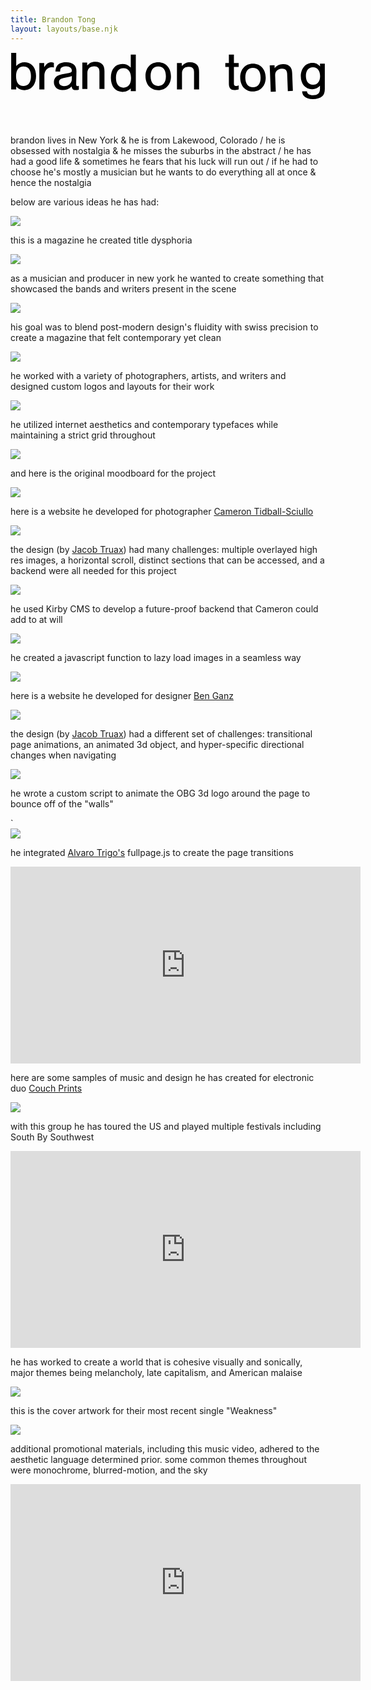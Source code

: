 ```yaml
---
title: Brandon Tong
layout: layouts/base.njk
---
```


<header class="hero">
    <div class="hero-div">
        <svg id="Layer_1" data-name="Layer 1" xmlns="http://www.w3.org/2000/svg" viewBox="0 0 240.47 36.34">
        <path class="cls-1" d="m.51.5h3.85v10c1.92-1.97,3.89-2.85,6.44-2.85,5.23,0,8.7,4.18,8.7,10.54s-3.43,10.75-8.83,10.75c-2.59,0-4.39-.79-6.32-2.8v2.26H.51V.5Zm3.72,17.7c0,4.85,2.01,7.53,5.69,7.53s5.69-2.68,5.69-7.45-2.05-7.41-5.69-7.41-5.69,2.68-5.69,7.32Z"/>
        <path class="cls-1" d="m25.7,8.2v3.18c.79-1.17,1.13-1.63,1.67-2.13.92-.96,2.38-1.59,3.6-1.59.75,0,1.46.17,2.13.5v3.47c-.79-.17-1.21-.21-1.76-.21-3.1,0-5.48,2.76-5.48,6.36v10.63h-3.85V8.2h3.68Z"/>
        <path class="cls-1" d="m34.26,14.73c.22-2.38.7-3.79,1.73-4.9,1.33-1.44,3.77-2.23,6.61-2.17,5.02.1,7.82,2.54,7.73,6.72l-.19,9.5c-.03,1.59.17,1.93,1.05,1.95.33,0,.54-.03,1.01-.19l-.06,2.97c-.92.19-1.72.26-2.52.24-1.84-.04-2.66-.85-2.96-2.78-2.09,2.01-4.33,2.88-7.05,2.83-3.93-.08-6.56-2.56-6.49-6.11.07-3.26,2.11-5.23,6.23-5.99l4.49-.79c2.43-.41,2.94-.78,2.97-2.03.04-1.97-1.65-3.21-4.37-3.27-1.97-.04-3.53.56-4.09,1.63-.3.54-.4,1-.51,2.46l-3.6-.07Zm12.57,3.39c-.72.28-1.39.47-2.4.71l-3.95.84c-2.35.5-3.42,1.44-3.45,3.03-.04,1.84,1.44,3.13,3.7,3.17,3.26.07,5.99-2.27,6.05-5.15l.05-2.59Z"/>
        <path class="cls-1" d="m58.51,7.87v2.3c2.01-2.13,3.64-2.85,6.4-2.85,2.38,0,4.35.79,5.48,2.22.96,1.26,1.34,2.68,1.34,5.02v13.51h-3.85v-13.22c0-2.76-1.26-4.1-3.89-4.1-3.31,0-5.31,1.92-5.31,5.06v12.26h-3.85V7.87h3.68Z"/>
        <path class="cls-1" d="m95.66,29.71h-3.85v-2.18c-1.92,1.92-3.85,2.72-6.4,2.72-5.4,0-8.79-4.18-8.79-10.75s3.43-10.54,8.79-10.54c2.59,0,4.52.84,6.4,2.72V1.8h3.85v27.91Zm-15.15-10.12c0,4.77,2.09,7.45,5.73,7.45s5.77-2.68,5.77-7.32-2.05-7.53-5.77-7.53-5.73,2.68-5.73,7.41Z"/>
        <path class="cls-1" d="m122.51,18.45c0,6.19-3.97,10.5-9.75,10.5s-9.71-4.31-9.71-10.67,3.93-10.63,9.71-10.63,9.75,4.27,9.75,10.79Zm-15.56-.17c0,4.73,2.13,7.45,5.86,7.45s5.82-2.72,5.82-7.32c0-4.85-2.09-7.53-5.86-7.53s-5.82,2.72-5.82,7.41Z"/>
        <path class="cls-1" d="m130.75,8.2v2.3c2.01-2.13,3.64-2.85,6.4-2.85,2.38,0,4.35.79,5.48,2.22.96,1.26,1.34,2.68,1.34,5.02v13.51h-3.85v-13.22c0-2.76-1.26-4.1-3.89-4.1-3.31,0-5.31,1.92-5.31,5.06v12.26h-3.85V8.2h3.68Z"/>
        <path class="cls-1" d="m174.2,11.26h-3.64v12.68c0,1.17.54,1.84,1.51,1.84.54,0,1.09-.13,2.13-.54v3.14c-1.67.38-2.3.46-3.22.46-2.89,0-4.27-1.55-4.27-4.9v-12.68h-2.72v-3.05h2.72V1.8h3.85v6.4h3.64v3.05Z"/>
        <path class="cls-1" d="m194.83,19.45c0,6.19-3.98,10.5-9.75,10.5s-9.71-4.31-9.71-10.67,3.93-10.63,9.71-10.63,9.75,4.27,9.75,10.79Zm-15.56-.17c0,4.73,2.13,7.45,5.86,7.45s5.81-2.72,5.81-7.32c0-4.85-2.09-7.53-5.86-7.53s-5.81,2.72-5.81,7.41Z"/>
        <path class="cls-1" d="m201.57,9.84l.09,2.3c1.92-2.21,3.53-2.98,6.29-3.09,2.38-.09,4.38.62,5.56,2,1.01,1.22,1.44,2.62,1.53,4.97l.53,13.5-3.84.15-.52-13.21c-.11-2.76-1.41-4.05-4.05-3.95-3.3.13-5.23,2.13-5.11,5.27l.48,12.25-3.85.15-.79-20.19,3.68-.14Z"/>
        <path class="cls-1" d="m239.96,8.68v19.41c0,2.68-.63,4.44-2.05,5.61-1.59,1.38-4.06,2.13-7.07,2.13s-5.31-.79-6.74-2.3c-.88-.92-1.3-1.92-1.46-3.72h3.68c.21,1.97,1.76,2.97,4.64,2.97,3.64,0,5.31-1.55,5.31-4.9v-2.3c-1.63,1.76-3.64,2.64-5.98,2.64-5.1,0-8.66-4.06-8.66-9.87s3.6-10.21,8.74-10.21c2.64,0,4.31.79,5.98,2.76l-.08-2.22h3.68Zm-14.44,9.5c0,4.14,2.05,6.69,5.44,6.69s5.4-2.55,5.4-6.61-2.01-6.78-5.44-6.78-5.4,2.55-5.4,6.69Z"/>
        </svg>
    </div>
</header> 

<section>
    <div class="about">
        <p>
            brandon lives in New York & he is from Lakewood, Colorado / he is obsessed with nostalgia & he misses the suburbs in the abstract / he has had a good life & sometimes he fears that his luck will run out / if he had to choose he's mostly a musician but he wants to do everything all at once & hence the nostalgia
        </p>
    </div>
    <div class="about-2">
        <p>
            below are various ideas he has had:
        </p>
    </div>
</section>



<section class="selected-work" id="dysphoria-magazine">
    <div class="segment">
        <div class="brick dysphoria-cover shadow-fix">
            <img src="assets/images/dysphoria-cover.jpg" class="module ">
            <p class="dysphoria-blurb text">this is a magazine he created title dysphoria
            </p>
        </div>
    </div>
    <div class="segment">
        <div class="brick dysphoria-2 shadow-fix">
            <img src="assets/images/dysphoria-2.jpg" class="module ">
            <p class="dysphoria-2-blurb text">as a musician and producer in new york he wanted to create something that showcased the bands and writers present in the scene
            </p>
        </div>
    </div>
    <div class="segment">
        <div class="brick dysphoria-3 shadow-fix">
            <img src="assets/images/dysphoria-3.jpg" class="module ">
            <p class="dysphoria-3-blurb text">his goal was to blend post-modern design's fluidity with swiss precision to create a magazine that felt contemporary yet clean
            </p>
        </div>
    </div>
    <div class="segment">
        <div class="brick dysphoria-6 shadow-fix">
            <img src="assets/images/dysphoria-6.jpg" class="module ">
            <p class="dysphoria-6-blurb text">he worked with a variety of photographers, artists, and writers and designed custom logos and layouts for their work
            </p>
        </div>
    </div>
    <div class="segment">
        <div class="brick dysphoria-9 shadow-fix">
            <img src="assets/images/dysphoria-9.jpg" class="module ">
            <p class="dysphoria-9-blurb text">he utilized internet aesthetics and contemporary typefaces while maintaining a strict grid throughout
        </div>
    </div>
    <div class="segment">
        <div class="brick dysphoria-moodboard shadow-fix">
            <img src="assets/images/dysphoria-moodboard.jpg" class="module">
            <p class="dysphoria-moodboard-blurb text">and here is the original moodboard for the project
            </p>
        </div>
    </div>
</section>

<section id="cts" class="margin-section">
    <div class="segment">
        <div class="brick cts-splash">
            <img src="assets/images/cts-splash.png" class="module">
            <p class="cts-splash-blurb text">here is a website he developed for photographer <a href="https://camerontidballsciullo.com/">Cameron Tidball-Sciullo</a>
            </p>
        </div>
    </div>
    <div class="segment">
        <div class="brick cts-dropdown">
            <img src="assets/images/cts-dropdown.png" class="module">
            <p class="cts-dropdown-blurb text">the design (by 
            <a href="jacobtruax.info">Jacob Truax</a>) had many challenges: multiple overlayed high res images, a horizontal scroll, distinct sections that can be accessed, and a backend were all needed for this project
            </p>
        </div>
    </div>
    <div class="segment">
        <div class="brick cts-action-1">
            <img src="assets/images/cts-action-1.png" class="module">
            <p class="cts-action-1-blurb text">he used Kirby CMS to develop a future-proof backend that Cameron could add to at will
            </p>
        </div>
    </div>
    <div class="segment">
        <div class="brick cts-action-2">
            <img src="assets/images/cts-action-2.png" class="module">
            <p class="cts-action-2-blurb text">he created a javascript function to lazy load images in a seamless way
            </p>
        </div>
    </div>
</section>

<section id="obg" class="margin-section">
    <div class="segment">
        <div class="brick obg-splash">
            <img src="assets/images/obg-splash.png" class="module">
            <p class="obg-splash-blurb text">here is a website he developed for designer 
            <a href="https://officebenganz.com/">Ben Ganz</a>
            </p>
        </div>
    </div>
    <div class="segment">
        <div class="brick obg-main">
            <img src="assets/images/obg-main.png" class="module">
            <p class="obg-main-blurb text">the design (by 
            <a href="jacobtruax.info">Jacob Truax</a>) had a different set of challenges: transitional page animations, an animated 3d object, and hyper-specific directional changes when navigating
            </p>
        </div>
    </div>
    <div class="segment">
        <div class="brick obg-action-1">
            <img src="assets/images/obg-action-1.png" class="module">
            <p class="obg-action-1-blurb text">he wrote a custom script to animate the OBG 3d logo around the page to bounce off of the "walls"
            </p>
        </div>
    </div>  
`  <div class="segment">
        <div class="brick obg-action-2">
            <img src="assets/images/obg-action-2.png" class="module">
            <p class="obg-action-2-blurb text">he integrated <a href="https://alvarotrigo.com/fullPage/">Alvaro Trigo's</a> fullpage.js to create the page transitions
            </p>
        </div>
    </div>

</section>

<section id="couch-prints" class="margin-section">
    <div class="segment">
        <div class="brick tell-u shadow-fix">
            <iframe width="560" height="315" src="https://www.youtube.com/embed/nfs-N_DySFw" title="YouTube video player" frameborder="0" allow="accelerometer; autoplay; clipboard-write; encrypted-media; gyroscope; picture-in-picture; web-share" allowfullscreen></iframe>
            <p class="tell-u-blurb text">here are some samples of music and design he has created for electronic duo <a href="https://open.spotify.com/artist/19kbFuDgyFDHHOjKPaNTNi?si=azr4gHOiR3GG_i-rwN8mxg">Couch Prints</a>
            </p>
        </div>
    </div>
    <div class="segment">
        <div class="brick sxsw-cover shadow-fix">
            <img src="assets/images/SXSW-2023.jpg" class="module">
            <p class="sxsw-recap-blurb text">with this group he has toured the US and played multiple festivals including South By Southwest
            </p>
        </div>
    </div>
    <div class="segment">
        <div class="brick impressions shadow-fix">
            <iframe width="560" height="315" src="https://www.youtube.com/embed/7FTovNJdQSs" title="YouTube video player" frameborder="0" allow="accelerometer; autoplay; clipboard-write; encrypted-media; gyroscope; picture-in-picture; web-share" allowfullscreen></iframe>
            <p class="impressions-blurb text">he has worked to create a world that is cohesive visually and sonically, major themes being melancholy, late capitalism, and American malaise
            </p>
        </div>
    </div>
    <div class="segment"> 
        <div class="brick weakness-cover shadow-fix">
            <img src="assets/images/WEAKNESS-ART-03.jpg" class="module">
            <p class="weakness-blurb text">this is the cover artwork for their most recent single "Weakness"
            </p>
        </div>  
    </div>
    <div class="segment">
        <div class="brick weakness-gif shadow-fix">
            <img class="module" src="assets/images/TT_1.gif"></img>
            <p class="impressions-blurb text">additional promotional materials, including this music video, adhered to the aesthetic language determined prior. some common themes throughout were monochrome, blurred-motion, and the sky
            </p>
        </div>
    </div> 
    <div class="sxsw-recap brick shadow-fix">
        <iframe width="560" height="315" src="https://www.youtube.com/embed/hRVFD8D1XU8" title="YouTube video player" frameborder="0" allow="accelerometer; autoplay; clipboard-write; encrypted-media; gyroscope; picture-in-picture; web-share" allowfullscreen></iframe>
    </div>

</section>
